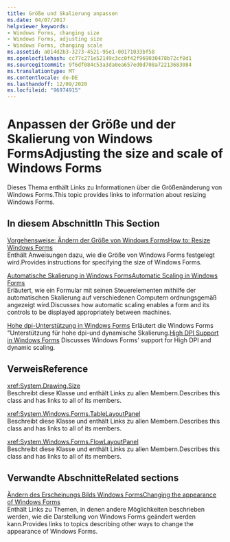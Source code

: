 ```yaml
---
title: Größe und Skalierung anpassen
ms.date: 04/07/2017
helpviewer_keywords:
- Windows Forms, changing size
- Windows Forms, adjusting size
- Windows Forms, changing scale
ms.assetid: a014d2b3-3273-4521-95e1-00171033bf58
ms.openlocfilehash: cc77c271e52149c3cc0f42f969030478b72cf8d1
ms.sourcegitcommit: 9f6df084c53a3da0ea657ed0d708a72213683084
ms.translationtype: MT
ms.contentlocale: de-DE
ms.lasthandoff: 12/09/2020
ms.locfileid: "96974915"
---
```

# <a name="adjusting-the-size-and-scale-of-windows-forms"></a><span data-ttu-id="72c60-102">Anpassen der Größe und der Skalierung von Windows Forms</span><span class="sxs-lookup"><span data-stu-id="72c60-102">Adjusting the size and scale of Windows Forms</span></span>
<span data-ttu-id="72c60-103">Dieses Thema enthält Links zu Informationen über die Größenänderung von Windows Forms.</span><span class="sxs-lookup"><span data-stu-id="72c60-103">This topic provides links to information about resizing Windows Forms.</span></span>  
  
## <a name="in-this-section"></a><span data-ttu-id="72c60-104">In diesem Abschnitt</span><span class="sxs-lookup"><span data-stu-id="72c60-104">In This Section</span></span>  
 [<span data-ttu-id="72c60-105">Vorgehensweise: Ändern der Größe von Windows Forms</span><span class="sxs-lookup"><span data-stu-id="72c60-105">How to: Resize Windows Forms</span></span>](how-to-resize-windows-forms.md)  
 <span data-ttu-id="72c60-106">Enthält Anweisungen dazu, wie die Größe von Windows Forms festgelegt wird.</span><span class="sxs-lookup"><span data-stu-id="72c60-106">Provides instructions for specifying the size of Windows Forms.</span></span>  
  
 [<span data-ttu-id="72c60-107">Automatische Skalierung in Windows Forms</span><span class="sxs-lookup"><span data-stu-id="72c60-107">Automatic Scaling in Windows Forms</span></span>](automatic-scaling-in-windows-forms.md)  
 <span data-ttu-id="72c60-108">Erläutert, wie ein Formular mit seinen Steuerelementen mithilfe der automatischen Skalierung auf verschiedenen Computern ordnungsgemäß angezeigt wird.</span><span class="sxs-lookup"><span data-stu-id="72c60-108">Discusses how automatic scaling enables a form and its controls to be displayed appropriately between machines.</span></span>  
  
 <span data-ttu-id="72c60-109">[Hohe dpi-Unterstützung in Windows Forms](high-dpi-support-in-windows-forms.md) Erläutert die Windows Forms "Unterstützung für hohe dpi-und dynamische Skalierung.</span><span class="sxs-lookup"><span data-stu-id="72c60-109">[High DPI Support in Windows Forms](high-dpi-support-in-windows-forms.md) Discusses Windows Forms' support for High DPI and dynamic scaling.</span></span>
  
## <a name="reference"></a><span data-ttu-id="72c60-110">Verweis</span><span class="sxs-lookup"><span data-stu-id="72c60-110">Reference</span></span>  
 <xref:System.Drawing.Size>  
 <span data-ttu-id="72c60-111">Beschreibt diese Klasse und enthält Links zu allen Membern.</span><span class="sxs-lookup"><span data-stu-id="72c60-111">Describes this class and has links to all of its members.</span></span>  
  
 <xref:System.Windows.Forms.TableLayoutPanel>  
 <span data-ttu-id="72c60-112">Beschreibt diese Klasse und enthält Links zu allen Membern.</span><span class="sxs-lookup"><span data-stu-id="72c60-112">Describes this class and has links to all of its members.</span></span>  
  
 <xref:System.Windows.Forms.FlowLayoutPanel>  
 <span data-ttu-id="72c60-113">Beschreibt diese Klasse und enthält Links zu allen Membern.</span><span class="sxs-lookup"><span data-stu-id="72c60-113">Describes this class and has links to all of its members.</span></span>  
  
## <a name="related-sections"></a><span data-ttu-id="72c60-114">Verwandte Abschnitte</span><span class="sxs-lookup"><span data-stu-id="72c60-114">Related sections</span></span>  
 [<span data-ttu-id="72c60-115">Ändern des Erscheinungs Bilds Windows Forms</span><span class="sxs-lookup"><span data-stu-id="72c60-115">Changing the appearance of Windows Forms</span></span>](changing-the-appearance-of-windows-forms.md)  
 <span data-ttu-id="72c60-116">Enthält Links zu Themen, in denen andere Möglichkeiten beschrieben werden, wie die Darstellung von Windows Forms geändert werden kann.</span><span class="sxs-lookup"><span data-stu-id="72c60-116">Provides links to topics describing other ways to change the appearance of Windows Forms.</span></span>

